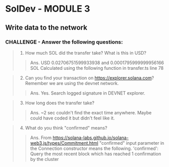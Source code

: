 # SolDev - MODULE 3 
## Write data to the network

### CHALLENGE - Answer the following questions:
> 1. How much SOL did the transfer take? What is this in USD? 
>> Ans. USD 0.02706751599933938 and 0.0001795999999956166 SOL
>> Calculated using the following function in transfer.ts line 78

> 2. Can you find your transaction on https://explorer.solana.com? Remember we are using the devnet network.
>> Ans. Yes. Search logged signature in DEVNET explorer.

> 3. How long does the transfer take?
>> Ans. ~2 sec 
>> couldn't find the exact time anywhere. Maybe could have coded it but didn't feel like it.

> 4. What do you think "confirmed" means?
>> Ans.   From https://solana-labs.github.io/solana-web3.js/types/Commitment.html 
>> "confirmed" input parameter in the Connection constructor means the following.
>> 'confirmed': Query the most recent block which has reached 1 confirmation by the cluster